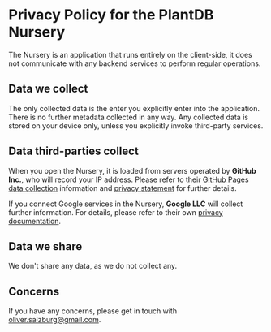 # Privacy Policy for the PlantDB Nursery

The Nursery is an application that runs entirely on the client-side, it does not communicate with any backend services to perform regular operations.

## Data we collect

The only collected data is the enter you explicitly enter into the application. There is no further metadata collected in any way. Any collected data is stored on your device only, unless you explicitly invoke third-party services.

## Data third-parties collect

When you open the Nursery, it is loaded from servers operated by **GitHub Inc.**, who will record your IP address. Please refer to their [GitHub Pages data collection](https://docs.github.com/en/pages/getting-started-with-github-pages/about-github-pages#data-collection) information and [privacy statement](https://docs.github.com/en/articles/github-privacy-statement) for further details.

If you connect Google services in the Nursery, **Google LLC** will collect further information. For details, please refer to their own [privacy documentation](https://policies.google.com/privacy?hl=en-US).

## Data we share

We don't share any data, as we do not collect any.

## Concerns

If you have any concerns, please get in touch with oliver.salzburg@gmail.com.
